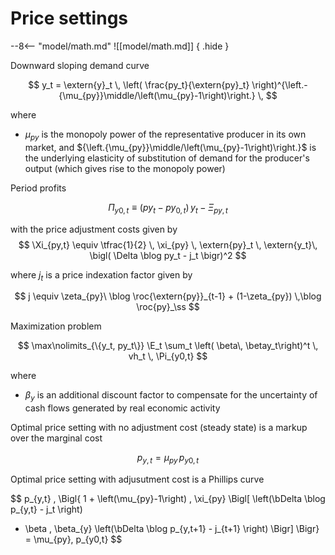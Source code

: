 # Price settings

--8<-- "model/math.md"
![[model/math.md]]
{ .hide }

Downward sloping demand curve

$$
y_t 
= \extern{y}_t \, \left( \frac{py_t}{\extern{py}_t} \right)^{\left.-{\mu_{py}}\middle/\left(\mu_{py}-1\right)\right.} \,
$$

where

* $\mu_{py}$ is the monopoly power of the representative producer in its own
  market, and ${\left.{\mu_{py}}\middle/\left(\mu_{py}-1\right)\right.}$ is
  the underlying elasticity of substitution of demand for the producer's
  output (which gives rise to the monopoly power)

Period profits

$$
\Pi_{y0,t} \equiv \left( py_t  - py_{0,t}\right)\, y_t - \Xi_{py,t}
$$

with the price adjustment costs given by
$$
\Xi_{py,t}
\equiv \tfrac{1}{2} \, \xi_{py} \, 
\extern{py}_t \, \extern{y_t}\,
\bigl( \Delta \blog py_t - j_t \bigr)^2
$$

where $j_t$ is a price indexation factor given by

$$
j \equiv  \zeta_{py}\ \blog \roc{\extern{py}}_{t-1} + (1-\zeta_{py})
\,\blog \roc{py}_\ss
$$

Maximization problem

$$
\max\nolimits_{\{y_t, py_t\}}
\E_t \sum_t \left( \beta\, \betay_t\right)^t \, vh_t \, \Pi_{y0,t}
$$

where 

* $\beta_{y}$ is an additional discount factor to compensate for the
  uncertainty of cash flows generated by real economic activity


Optimal price setting with no adjustment cost (steady state) is a markup
over the marginal cost

$$
p_{y,t} = \mu_{py} \, p_{y0,t}
$$


Optimal price setting with adjusutment cost is a Phillips curve

$$
p_{y,t} \, \Bigl\{
1 + \left(\mu_{py}-1\right) \, \xi_{py} \Bigl[
\left(\bDelta \blog p_{y,t} - j_t \right)
- \beta \, \beta_{y} \left(\bDelta \blog p_{y,t+1} - j_{t+1} \right)
\Bigr] \Bigr\}
=
\mu_{py}\, p_{y0,t}
$$


